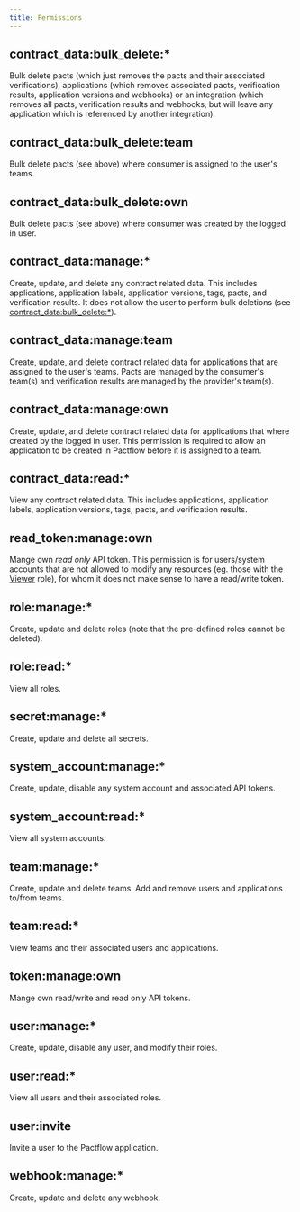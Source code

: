 ```yaml
---
title: Permissions
---
```


## contract_data:bulk_delete:*

Bulk delete pacts (which just removes the pacts and their associated verifications), applications (which removes associated pacts, verification results, application versions and webhooks) or an integration (which removes all pacts, verification results and webhooks, but will leave any application which is referenced by another integration).

## contract_data:bulk_delete:team

Bulk delete pacts (see above) where consumer is assigned to the user's teams.

## contract_data:bulk_delete:own

Bulk delete pacts (see above) where consumer was created by the logged in user.

## contract_data:manage:*

Create, update, and delete any contract related data. This includes applications, application labels, application versions, tags, pacts, and verification results. It does not allow the user to perform bulk deletions (see [contract_data:bulk_delete:\*](#contract_data-bulk_delete)).

## contract_data:manage:team

Create, update, and delete contract related data for applications that are assigned to the user's teams. Pacts are managed by the consumer's team(s) and verification results are managed by the provider's team(s).

## contract_data:manage:own

Create, update, and delete contract related data for applications that where created by the logged in user. This permission is required to allow an application to be created in Pactflow before it is assigned to a team.

## contract_data:read:*

View any contract related data. This includes applications, application labels, application versions, tags, pacts, and verification results.

## read_token:manage:own

Mange own *read only* API token. This permission is for users/system accounts that are not allowed to modify any resources (eg. those with the [Viewer](./system-defined-roles#viewer) role), for whom it does not make sense to have a read/write token.

## role:manage:*

Create, update and delete roles (note that the pre-defined roles cannot be deleted).

## role:read:*

View all roles.

## secret:manage:*

Create, update and delete all secrets.

## system_account:manage:*

Create, update, disable any system account and associated API tokens.

## system_account:read:*

View all system accounts.

## team:manage:*

Create, update and delete teams. Add and remove users and applications to/from teams.

## team:read:*

View teams and their associated users and applications.

## token:manage:own

Mange own read/write and read only API tokens.

## user:manage:*

Create, update, disable any user, and modify their roles.

## user:read:*

View all users and their associated roles.

## user:invite

Invite a user to the Pactflow application.

## webhook:manage:*

Create, update and delete any webhook.

